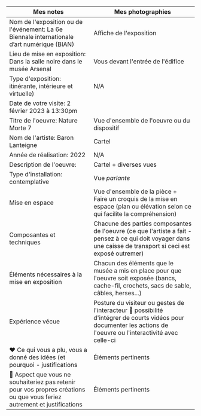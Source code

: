 

| Mes notes  |  Mes photographies | 
| ---     | ---             | 
| Nom de l'exposition ou de l'événement: La 6e Biennale internationale d’art numérique (BIAN)|Affiche de l'exposition|
| Lieu de mise en exposition: Dans la salle noire dans le musée Arsenal    | Vous devant l'entrée de l'édifice| 
| Type d'exposition: itinérante, intérieure et virtuelle)    | N/A | 
| Date de votre visite: 2 février 2023 à 13:30pm   |         | 
| Titre de l'oeuvre: Nature Morte 7  | Vue d'ensemble de l'oeuvre ou du dispositif  | 
| Nom de l'artiste: Baron Lanteigne   | Cartel         | 
| Année de réalisation: 2022     |   N/A        | 
| Description de l'oeuvre:   | Cartel + diverses vues          | 
| Type d'installation: contemplative | Vue *parlante*             | 
| Mise en espace   | Vue d'ensemble de la pièce + Faire un croquis de la mise en espace (plan ou élévation selon ce qui facilite la compréhension)        | 
| Composantes et techniques     | Chacune des parties composantes de l'oeuvre (ce que l'artiste a fait - pensez à ce qui doit voyager dans une caisse de transport si ceci est exposé outremer)| 
| Éléments nécessaires à la mise en exposition   | Chacun des éléments que le musée a mis en place pour que l'oeuvre soit exposée (bancs, cache-fil, crochets, sacs de sable, câbles, herses...)            | 
| Expérience vécue     | Posture du visiteur ou gestes de l'interacteur :movie_camera: possibilité d'intégrer de courts vidéos pour documenter les actions de l'oeuvre ou l'interactivité avec celle-ci        | 
| :heart: Ce qui vous a plu, vous a donné des idées (et pourquoi - justifications   | Éléments pertinents       | 
| :thinking: Aspect que vous ne souhaiteriez pas retenir pour vos propres créations ou que vous feriez autrement et justifications     | Éléments pertinents      | 
